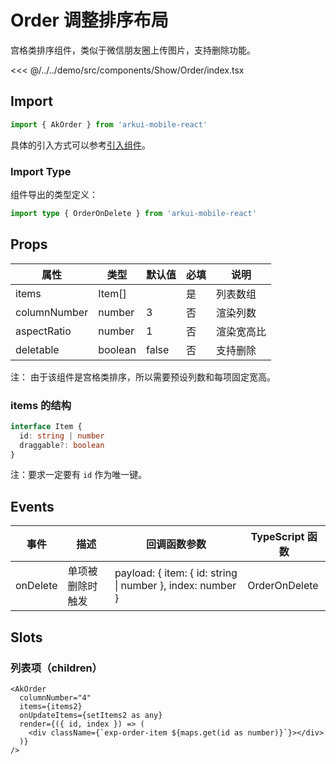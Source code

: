 # Order 调整排序布局

宫格类排序组件，类似于微信朋友圈上传图片，支持删除功能。

<CodeDemo name="Order">

<<< @/../../demo/src/components/Show/Order/index.tsx

</CodeDemo>

## Import

```js
import { AkOrder } from 'arkui-mobile-react'
```

具体的引入方式可以参考[引入组件](../guide/import.md)。

### Import Type

组件导出的类型定义：

```ts
import type { OrderOnDelete } from 'arkui-mobile-react'
```

## Props

| 属性         | 类型    | 默认值 | 必填 | 说明       |
| ------------ | ------- | ------ | ---- | ---------- |
| items        | Item[]  |        | 是   | 列表数组   |
| columnNumber | number  | 3      | 否   | 渲染列数   |
| aspectRatio  | number  | 1      | 否   | 渲染宽高比 |
| deletable    | boolean | false  | 否   | 支持删除   |

注： 由于该组件是宫格类排序，所以需要预设列数和每项固定宽高。

### items 的结构

```ts
interface Item {
  id: string | number
  draggable?: boolean
}
```

注：要求一定要有 `id` 作为唯一键。

## Events

| 事件     | 描述             | 回调函数参数                                               | TypeScript 函数 |
| -------- | ---------------- | ---------------------------------------------------------- | --------------- |
| onDelete | 单项被删除时触发 | payload: { item: { id: string \| number }, index: number } | OrderOnDelete   |

## Slots

### 列表项（children）

```tsx
<AkOrder
  columnNumber="4"
  items={items2}
  onUpdateItems={setItems2 as any}
  render={({ id, index }) => (
    <div className={`exp-order-item ${maps.get(id as number)}`}></div>
  )}
/>
```
